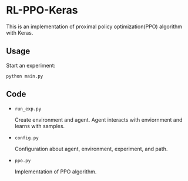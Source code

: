 # RL-PPO-Keras

This is an implementation of proximal policy optimization(PPO) algorithm with Keras.

## Usage

Start an experiment:

``python main.py``

## Code

* ``run_exp.py``

	Create environment and agent. Agent interacts with enviornment and learns with samples.

* ``config.py``

   Configuration about agent, environment, experiment, and path.

* ``ppo.py``

    Implementation of PPO algorithm.


